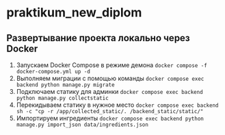 # praktikum_new_diplom

## Развертывание проекта локально через Docker
1. Запускаем Docker Compose в режиме демона `docker compose -f docker-compose.yml up -d`
2. Выполняем миграции с помощью команды `docker compose exec backend python manage.py migrate`
3. Подключаем статику для админки `docker compose exec backend python manage.py collectstatic`
4. Перекидываем статику в нужное место `docker compose exec backend sh -c "cp -r /app/collected_static/. /backend_static/static/"`
5. Импортируем ингредиенты `docker compose exec backend python manage.py import_json data/ingredients.json`

